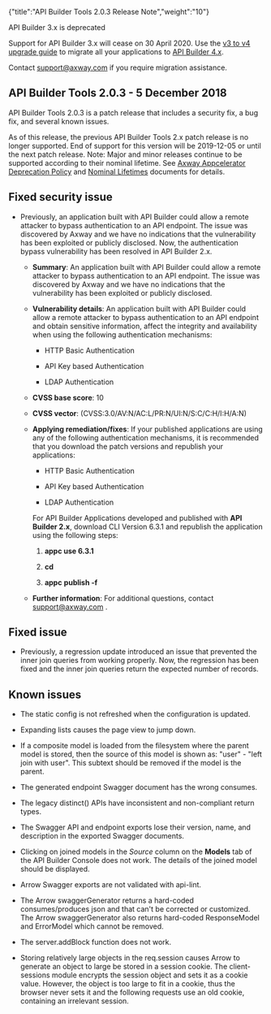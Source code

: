 {"title":"API Builder Tools 2.0.3 Release Note","weight":"10"} 

API Builder 3.x is deprecated

Support for API Builder 3.x will cease on 30 April 2020. Use the [v3 to v4 upgrade guide](https://docs.axway.com/bundle/API_Builder_4x_allOS_en/page/api_builder_v3_to_v4_upgrade_guide.html) to migrate all your applications to [API Builder 4.x](https://docs.axway.com/bundle/API_Builder_4x_allOS_en/page/api_builder_getting_started_guide.html).

Contact [support@axway.com](mailto:support@axway.com) if you require migration assistance.

## API Builder Tools 2.0.3 - 5 December 2018

API Builder Tools 2.0.3 is a patch release that includes a security fix, a bug fix, and several known issues.

As of this release, the previous API Builder Tools 2.x patch release is no longer supported. End of support for this version will be 2019-12-05 or until the next patch release. Note: Major and minor releases continue to be supported according to their nominal lifetime. See [Axway Appcelerator Deprecation Policy](/docs/appc/AMPLIFY_Appcelerator_Services_Overview/Axway_Appcelerator_Deprecation_Policy/) and [Nominal Lifetimes](/docs/appc/AMPLIFY_Appcelerator_Services_Overview/Axway_Appcelerator_Product_Lifecycle/#NominalLifetimes) documents for details.

## Fixed security issue

*   Previously, an application built with API Builder could allow a remote attacker to bypass authentication to an API endpoint. The issue was discovered by Axway and we have no indications that the vulnerability has been exploited or publicly disclosed. Now, the authentication bypass vulnerability has been resolved in API Builder 2.x.
    
    *   **Summary**: An application built with API Builder could allow a remote attacker to bypass authentication to an API endpoint. The issue was discovered by Axway and we have no indications that the vulnerability has been exploited or publicly disclosed.
        
    *   **Vulnerability details**: An application built with API Builder could allow a remote attacker to bypass authentication to an API endpoint and obtain sensitive information, affect the integrity and availability when using the following authentication mechanisms:
        
        *   HTTP Basic Authentication
            
        *   API Key based Authentication
            
        *   LDAP Authentication
            
    *   **CVSS base score**: 10
        
    *   **CVSS vector**: (CVSS:3.0/AV:N/AC:L/PR:N/UI:N/S:C/C:H/I:H/A:N)
        
    *   **Applying remediation/fixes**: If your published applications are using any of the following authentication mechanisms, it is recommended that you download the patch versions and republish your applications:
        
        *   HTTP Basic Authentication
            
        *   API Key based Authentication
            
        *   LDAP Authentication
            
        
        For API Builder Applications developed and published with **API Builder 2.x**, download CLI Version 6.3.1 and republish the application using the following steps:
        
        1.  **appc use 6.3.1**
            
        2.  **cd <your project folder>**
            
        3.  **appc** **publish -f**
            
    *   **Further information**: For additional questions, contact [support@axway.com](mailto:support@axway.com) .
        

## Fixed issue

*   Previously, a regression update introduced an issue that prevented the inner join queries from working properly. Now, the regression has been fixed and the inner join queries return the expected number of records.
    

## Known issues

*   The static config is not refreshed when the configuration is updated.
    
*   Expanding lists causes the page view to jump down.
    
*   If a composite model is loaded from the filesystem where the parent model is stored, then the source of this model is shown as: "user" - "left join with user". This subtext should be removed if the model is the parent.
    
*   The generated endpoint Swagger document has the wrong consumes.
    
*   The legacy distinct() APIs have inconsistent and non-compliant return types.
    
*   The Swagger API and endpoint exports lose their version, name, and description in the exported Swagger documents.
    
*   Clicking on joined models in the _Source_ column on the **Models** tab of the API Builder Console does not work. The details of the joined model should be displayed.
    
*   Arrow Swagger exports are not validated with api-lint.
    
*   The Arrow swaggerGenerator returns a hard-coded consumes/produces json and that can't be corrected or customized. The Arrow swaggerGenerator also returns hard-coded ResponseModel and ErrorModel which cannot be removed.
    
*   The server.addBlock function does not work.
    
*   Storing relatively large objects in the req.session causes Arrow to generate an object to large be stored in a session cookie. The client-sessions module encrypts the session object and sets it as a cookie value. However, the object is too large to fit in a cookie, thus the browser never sets it and the following requests use an old cookie, containing an irrelevant session.